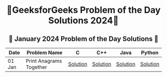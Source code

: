 <h1 align = 'center'>🚀GeeksforGeeks Problem of the Day Solutions 2024🧠</h1>


<h2 align = 'center'>📅 January 2024 Problem of the Day Solutions 📅</h2>

<div align = 'center'>

| Date    | Problem Name              | C        | C++      | Java     | Python   |
|---------|---------------------------|----------|----------|----------|----------|
| 01 Jan  | Print Anagrams Together  | [Solution](#) | [Solution](https://github.com/prakharmishra2002/GFG-POTD-Solution/blob/main/January%202025/01.cpp) | [Solution](#) | [Solution](https://github.com/prakharmishra2002/GFG-POTD-Solution/blob/main/January%202025/01.py) |

</div>